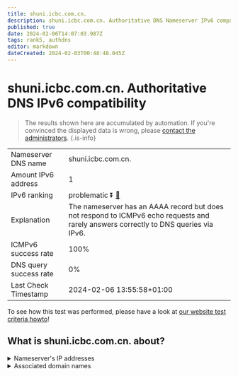 ```yaml
---
title: shuni.icbc.com.cn.
description: shuni.icbc.com.cn. Authoritative DNS Nameserver IPv6 compatibility
published: true
date: 2024-02-06T14:07:03.987Z
tags: rank5, authdns
editor: markdown
dateCreated: 2024-02-03T00:48:48.045Z
---
```


# shuni.icbc.com.cn. Authoritative DNS IPv6 compatibility

> The results shown here are accumulated by automation. If you're convinced the displayed data is wrong, please [contact the administrators](/howto/chat). 
{.is-info}




|   |   |
| - | - |
| Nameserver DNS name | shuni.icbc.com.cn.
| Amount IPv6 address | 1
| IPv6 ranking | problematic :arrow_double_down: [🔗](/howto/ranking) |
| Explanation | The nameserver has an AAAA record but does not respond to ICMPv6 echo requests and rarely answers correctly to DNS queries via IPv6. |
| ICMPv6 success rate | 100%|
| DNS query success rate | 0% |
| Last Check Timestamp | 2024-02-06 13:55:58+01:00 |

To see how this test was performed, please have a look at [our website test criteria howto](/howto/testcriteria/authdns)!


## What is shuni.icbc.com.cn. about?




<details>
<summary>Nameserver's IP addresses</summary>

2408:8026:a0:1000::fffb

</details>



<details>
<summary>Associated domain names</summary>

www.icbc-ltd.com

</details>
